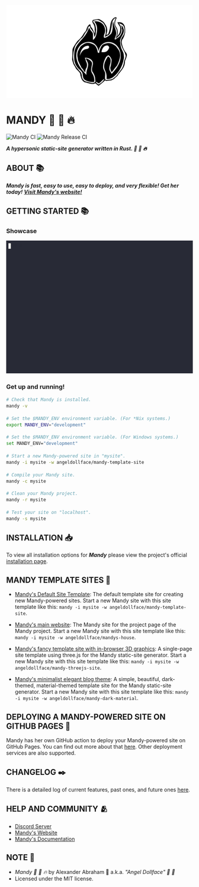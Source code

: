 <p align="center">
 <img src="/assets/banner/banner.png"/>
</p>

# MANDY :rocket: :pill: :fire:

![Mandy CI](https://github.com/angeldollface/mandy/actions/workflows/rust.yml/badge.svg)
![Mandy Release CI](https://github.com/angeldollface/mandy/actions/workflows/release.yml/badge.svg)

***A hypersonic static-site generator written in Rust. :rocket: :pill: :fire:***

## ABOUT :books:

***Mandy is fast, easy to use, easy to deploy, and very flexible! Get her today!***
***[Visit Mandy's website!](https://angeldollface.art/mandys-house)***

## GETTING STARTED :books:

### Showcase

<p align="center">
 <img src="/assets/showcase/showcase.gif"/>
</p>

### Get up and running!

```bash
# Check that Mandy is installed.
mandy -v

# Set the $MANDY_ENV environment variable. (For *Nix systems.)
export MANDY_ENV="development"

# Set the $MANDY_ENV environment variable. (For Windows systems.)
set MANDY_ENV="development"

# Start a new Mandy-powered site in "mysite".
mandy -i mysite -w angeldollface/mandy-template-site

# Compile your Mandy site.
mandy -c mysite

# Clean your Mandy project.
mandy -r mysite

# Test your site on "localhost".
mandy -s mysite
```

## INSTALLATION :inbox_tray:

To view all installation options for ***Mandy*** please view the project's official [installation page](https://angeldollface.art/mandys-house/documentation/installation/).

## MANDY TEMPLATE SITES :art:

- [Mandy's Default Site Template](https://github.com/angeldollface/mandy-template-site): The default template site for creating new Mandy-powered sites. Start a new Mandy site with this site template like this: `mandy -i mysite -w angeldollface/mandy-template-site`.

- [Mandy's main website](https://github.com/angeldollface/mandys-house): The Mandy site for the project page of the Mandy project. Start a new Mandy site with this site template like this: `mandy -i mysite -w angeldollface/mandys-house`.

- [Mandy's fancy template site with in-browser 3D graphics](https://github.com/angeldollface/mandy-threejs-site): A single-page site template using three.js for the Mandy static-site generator. Start a new Mandy site with this site template like this: `mandy -i mysite -w angeldollface/mandy-threejs-site`.

- [Mandy's minimalist elegant blog theme](https://github.com/angeldollface/mandy-dark-material): A simple, beautiful, dark-themed, material-themed template site for the Mandy static-site generator. Start a new Mandy site with this site template like this: `mandy -i mysite -w angeldollface/mandy-dark-material`.

## DEPLOYING A MANDY-POWERED SITE ON GITHUB PAGES :rocket:

Mandy has her own GitHub action to deploy your Mandy-powered site on GitHub Pages. You can find out more about that [here](https://github.com/angeldollface/mandy-github-action). Other deployment services are also supported.

## CHANGELOG :black_nib:

There is a detailed log of current features, past ones, and future ones [here](https://angeldollface.art/mandys-house/content/releases/).

## HELP AND COMMUNITY :people_hugging:

- [Discord Server](https://discord.gg/VR7eZFrf)
- [Mandy's Website](https://angeldollface.art/mandys-house)
- [Mandy's Documentation](https://angeldollface.art/mandys-house/content/documentation/)

## NOTE :scroll:

- *Mandy :rocket: :pill: :fire:* by Alexander Abraham :black_heart: a.k.a. *"Angel Dollface" :dolls: :ribbon:*
- Licensed under the MIT license.
